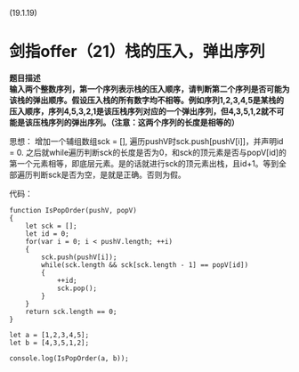 (19.1.19)
# 剑指offer（21）栈的压入，弹出序列

**题目描述**   
**输入两个整数序列，第一个序列表示栈的压入顺序，请判断第二个序列是否可能为该栈的弹出顺序。假设压入栈的所有数字均不相等。例如序列1,2,3,4,5是某栈的压入顺序，序列4,5,3,2,1是该压栈序列对应的一个弹出序列，但4,3,5,1,2就不可能是该压栈序列的弹出序列。（注意：这两个序列的长度是相等的）**   


思想： 增加一个辅组数组sck = [], 遍历pushV时sck.push[pushV[i]]，并声明id = 0. 之后就while遍历判断sck的长度是否为0，和sck的顶元素是否与popV[id]的第一个元素相等，即底层元素。是的话就进行sck的顶元素出栈，且id+1。等到全部遍历判断sck是否为空，是就是正确。否则为假。


代码：  

	function IsPopOrder(pushV, popV)
	{
	    let sck = [];
	    let id = 0;
	    for(var i = 0; i < pushV.length; ++i)
	    {
	        sck.push(pushV[i]);
	        while(sck.length && sck[sck.length - 1] == popV[id])
	        {
	            ++id;
	            sck.pop();
	        }
	    }
	    return sck.length == 0;
	}
	
	let a = [1,2,3,4,5];
	let b = [4,3,5,1,2];
	
	console.log(IsPopOrder(a, b));